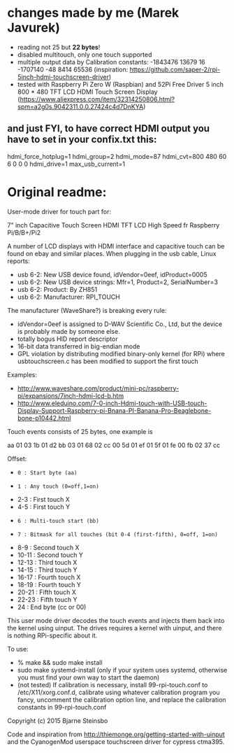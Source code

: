 # changes made by me (Marek Javurek)

- reading not 25 but **22 bytes**!
- disabled multitouch, only one touch supported
- multiple output data by Calibration constants: -1843476 13679 16 -1707140 -48 8414 65536 (inspiration: https://github.com/saper-2/rpi-5inch-hdmi-touchscreen-driver)
- tested with Raspberry Pi Zero W (Raspbian) and 52Pi Free Driver 5 inch 800 * 480 TFT LCD HDMI Touch Screen Display (https://www.aliexpress.com/item/32314250806.html?spm=a2g0s.9042311.0.0.27424c4d7DnKYA)

## and just FYI, to have correct HDMI output you have to set in your confix.txt this:

hdmi_force_hotplug=1
hdmi_group=2
hdmi_mode=87
hdmi_cvt=800 480 60 6 0 0 0
hdmi_drive=1
max_usb_current=1

# Original readme:

User-mode driver for touch part for:

7" inch Capacitive Touch Screen HDMI TFT LCD High Speed fr Raspberry Pi/B/B+/Pi2

A number of LCD displays with HDMI interface and capacitive touch
can be found on ebay and similar places.  When plugging in the usb cable,
Linux reports:

- usb 6-2: New USB device found, idVendor=0eef, idProduct=0005
- usb 6-2: New USB device strings: Mfr=1, Product=2, SerialNumber=3
- usb 6-2: Product: By ZH851
- usb 6-2: Manufacturer: RPI_TOUCH

The manufacturer (WaveShare?) is breaking every rule:
  - idVendor=0eef is assigned to D-WAV Scientific Co., Ltd, but the device is
    probably made by someone else.
  - totally bogus HID report descriptor
  - 16-bit data transferred in big-endian mode
  - GPL violation by distributing modified binary-only kernel (for RPi) where
    usbtouchscreen.c has been modified to support the first touch

Examples: 
 - http://www.waveshare.com/product/mini-pc/raspberry-pi/expansions/7inch-hdmi-lcd-b.htm
 - http://www.eleduino.com/7-0-inch-Hdmi-touch-with-USB-touch-Display-Support-Raspberry-pi-Bnana-PI-Banana-Pro-Beaglebone-bone-p10442.html

Touch events consists of 25 bytes, one example is

aa 01 03 1b 01 d2 bb 03 01 68 02 cc 00 5d 01 ef 01 5f 01 fe 00 fb 02 37 cc

Offset:
-     0 : Start byte (aa)
-     1 : Any touch (0=off,1=on)
-   2-3 : First touch X
-   4-5 : First touch Y
-     6 : Multi-touch start (bb)
-     7 : Bitmask for all touches (bit 0-4 (first-fifth), 0=off, 1=on)
-   8-9 : Second touch X
- 10-11 : Second touch Y
- 12-13 : Third touch X
- 14-15 : Third touch Y
- 16-17 : Fourth touch X
- 18-19 : Fourth touch Y
- 20-21 : Fifth touch X
- 22-23 : Fifth touch Y
-    24 : End byte (cc or 00)

This user mode driver decodes the touch events and injects them back into the
kernel using uinput.  The drives requires a kernel with uinput, and there is
nothing RPi-specific about it.

To use:
* % make && sudo make install
* sudo make systemd-install (only if your system uses systemd, otherwise you must find your own way to start the daemon)
* (not tested) If calibration is necessary, install 99-rpi-touch.conf to /etc/X11/xorg.conf.d,
calibrate using whatever calibration program you fancy, uncomment the calibration option line, and replace the calibration constants in 99-rpi-touch.conf


Copyright (c) 2015 Bjarne Steinsbo

Code and inspiration from http://thiemonge.org/getting-started-with-uinput
and the CyanogenMod userspace touchscreen driver for cypress ctma395.
